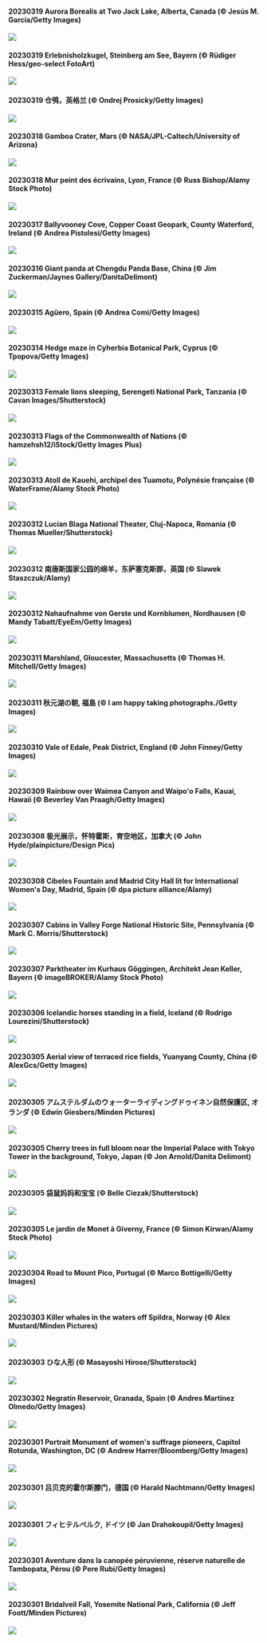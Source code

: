 #### 20230319 Aurora Borealis at Two Jack Lake, Alberta, Canada (© Jesús M. García/Getty Images)

![](20230319_MilkyWayTwoJackLake_1920x1080.jpg)

#### 20230319 Erlebnisholzkugel, Steinberg am See, Bayern (© Rüdiger Hess/geo-select FotoArt)

![](20230319_Erlebnisholzkugel_1920x1080.jpg)

#### 20230319 仓鸮，英格兰 (© Ondrej Prosicky/Getty Images)

![](20230319_BarnOwlWinter_1920x1080.jpg)

#### 20230318 Gamboa Crater, Mars (© NASA/JPL-Caltech/University of Arizona)

![](20230318_MarsTars_1920x1080.jpg)

#### 20230318 Mur peint des écrivains, Lyon, France (© Russ Bishop/Alamy Stock Photo)

![](20230318_Francophonie_1920x1080.jpg)

#### 20230317 Ballyvooney Cove, Copper Coast Geopark, County Waterford, Ireland (© Andrea Pistolesi/Getty Images)

![](20230317_BallyvooneyCove_1920x1080.jpg)

#### 20230316 Giant panda at Chengdu Panda Base, China (© Jim Zuckerman/Jaynes Gallery/DanitaDelimont)

![](20230316_ChengduPanda_1920x1080.jpg)

#### 20230315 Agüero, Spain (© Andrea Comi/Getty Images)

![](20230315_AgueroSpain_1920x1080.jpg)

#### 20230314 Hedge maze in Cyherbia Botanical Park, Cyprus (© Tpopova/Getty Images)

![](20230314_CyprusMaze_1920x1080.jpg)

#### 20230313 Female lions sleeping, Serengeti National Park, Tanzania (© Cavan Images/Shutterstock)

![](20230313_LionessesNap_1920x1080.jpg)

#### 20230313 Flags of the Commonwealth of Nations (© hamzehsh12/iStock/Getty Images Plus)

![](20230313_CommonwealthDay_1920x1080.jpg)

#### 20230313 Atoll de Kauehi, archipel des Tuamotu, Polynésie française (© WaterFrame/Alamy Stock Photo)

![](20230313_Atoll_1920x1080.jpg)

#### 20230312 Lucian Blaga National Theater, Cluj-Napoca, Romania (© Thomas Mueller/Shutterstock)

![](20230312_TheaterRomania_1920x1080.jpg)

#### 20230312 南唐斯国家公园的绵羊，东萨塞克斯郡，英国 (© Slawek Staszczuk/Alamy)

![](20230312_SouthDownsSheep_1920x1080.jpg)

#### 20230312 Nahaufnahme von Gerste und Kornblumen, Nordhausen (© Mandy Tabatt/EyeEm/Getty Images)

![](20230312_Kornblume_1920x1080.jpg)

#### 20230311 Marshland, Gloucester, Massachusetts (© Thomas H. Mitchell/Getty Images)

![](20230311_LongWharf_1920x1080.jpg)

#### 20230311 秋元湖の朝, 福島 (© I am happy taking photographs./Getty Images)

![](20230311_Fukushima_1920x1080.jpg)

#### 20230310 Vale of Edale, Peak District, England (© John Finney/Getty Images)

![](20230310_EdaleValley_1920x1080.jpg)

#### 20230309 Rainbow over Waimea Canyon and Waipo'o Falls, Kauai, Hawaii (© Beverley Van Praagh/Getty Images)

![](20230309_WaimeaRainbow_1920x1080.jpg)

#### 20230308 极光展示，怀特霍斯，育空地区，加拿大 (© John Hyde/plainpicture/Design Pics)

![](20230308_WhitehorseAurora_1920x1080.jpg)

#### 20230308 Cibeles Fountain and Madrid City Hall lit for International Women's Day, Madrid, Spain (© dpa picture alliance/Alamy)

![](20230308_IntlWomensDayChange_1920x1080.jpg)

#### 20230307 Cabins in Valley Forge National Historic Site, Pennsylvania (© Mark C. Morris/Shutterstock)

![](20230307_ValleyForge_1920x1080.jpg)

#### 20230307 Parktheater im Kurhaus Göggingen, Architekt Jean Keller, Bayern (© imageBROKER/Alamy Stock Photo)

![](20230307_ParktheaterGoeggingen_1920x1080.jpg)

#### 20230306 Icelandic horses standing in a field, Iceland (© Rodrigo Lourezini/Shutterstock)

![](20230306_IcelandHorses_1920x1080.jpg)

#### 20230305 Aerial view of terraced rice fields, Yuanyang County, China (© AlexGcs/Getty Images)

![](20230305_YuanyangChina_1920x1080.jpg)

#### 20230305 アムステルダムのウォーターライディングドゥイネン自然保護区, オランダ (© Edwin Giesbers/Minden Pictures)

![](20230305_Waterleidingduinen_1920x1080.jpg)

#### 20230305 Cherry trees in full bloom near the Imperial Palace with Tokyo Tower in the background, Tokyo, Japan (© Jon Arnold/Danita Delimont)

![](20230305_TokyoMoat_1920x1080.jpg)

#### 20230305 袋鼠妈妈和宝宝 (© Belle Ciezak/Shutterstock)

![](20230305_HuggingKanga_1920x1080.jpg)

#### 20230305 Le jardin de Monet à Giverny, France (© Simon Kirwan/Alamy Stock Photo)

![](20230305_GranmotherDay_1920x1080.jpg)

#### 20230304 Road to Mount Pico, Portugal (© Marco Bottigelli/Getty Images)

![](20230304_PicoVolcano_1920x1080.jpg)

#### 20230303 Killer whales in the waters off Spildra, Norway (© Alex Mustard/Minden Pictures)

![](20230303_OrcaNorway_1920x1080.jpg)

#### 20230303 ひな人形 (© Masayoshi Hirose/Shutterstock)

![](20230303_DollsFestival_1920x1080.jpg)

#### 20230302 Negratín Reservoir, Granada, Spain (© Andres Martinez Olmedo/Getty Images)

![](20230302_NegratinSpain_1920x1080.jpg)

#### 20230301 Portrait Monument of women's suffrage pioneers, Capitol Rotunda, Washington, DC (© Andrew Harrer/Bloomberg/Getty Images)

![](20230301_SuffrageMonumentDC_1920x1080.jpg)

#### 20230301 吕贝克的霍尔斯滕门，德国 (© Harald Nachtmann/Getty Images)

![](20230301_LuebeckCityGate_1920x1080.jpg)

#### 20230301 フィヒテルベルク, ドイツ (© Jan Drahokoupil/Getty Images)

![](20230301_FriedensglockeFichtelberg_1920x1080.jpg)

#### 20230301 Aventure dans la canopée péruvienne, réserve naturelle de Tambopata, Pérou (© Pere Rubi/Getty Images)

![](20230301_CanopyPeru_1920x1080.jpg)

#### 20230301 Bridalveil Fall, Yosemite National Park, California (© Jeff Foott/Minden Pictures)

![](20230301_BridalVeilFalls_1920x1080.jpg)

